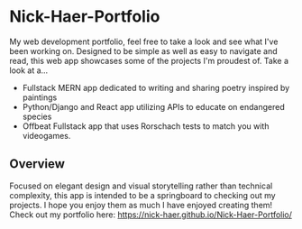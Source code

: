 # Nick-Haer-Portfolio

My web development portfolio, feel free to take a look and see what I've been working on.
Designed to be simple as well as easy to navigate and read, this web app showcases some of the projects I'm proudest of. Take a look at a...

- Fullstack MERN app dedicated to writing and sharing poetry inspired by paintings
- Python/Django and React app utilizing APIs to educate on endangered species
- Offbeat Fullstack app that uses Rorschach tests to match you with videogames.

## Overview

Focused on elegant design and visual storytelling rather than technical complexity, this app is intended to be a springboard to checking out my projects. I hope you enjoy them as much I have enjoyed creating them! Check out my portfolio here: https://nick-haer.github.io/Nick-Haer-Portfolio/
